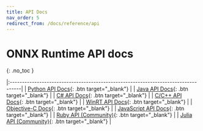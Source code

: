 ```yaml
---
title: API Docs
nav_order: 5
redirect_from: /docs/reference/api
---
```


# ONNX Runtime API docs
{: .no_toc }

|:----------------------------------------------------------------------------------|
| <span class="fs-5"> [Python API Docs](python/api_summary.html){: .btn target="_blank"} </span>  | 
| <span class="fs-5"> [Java API Docs](java/index.html){: .btn target="_blank"} </span>   | 
| <span class="fs-5"> [C# API Docs](csharp-api){: .btn target="_blank"} </span>|
| <span class="fs-5"> [C/C++ API Docs](c){: .btn target="_blank"} </span>|
| <span class="fs-5"> [WinRT API Docs](https://docs.microsoft.com/en-us/windows/ai/windows-ml/api-reference){: .btn target="_blank"} </span>|
| <span class="fs-5"> [Objective-C Docs](objectivec/index.html){: .btn target="_blank"} </span> |
| <span class="fs-5"> [JavaScript API Docs](js/index.html){: .btn target="_blank"} </span>|
| <span class="fs-5"> [Ruby API (Community)](https://github.com/ankane/onnxruntime-ruby){: .btn target="_blank"} </span>|
| <span class="fs-5"> [Julia API (Community)](https://github.com/jw3126/ONNXRunTime.jl){: .btn target="_blank"} </span>|
